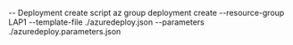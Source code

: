 -- Deployment create script az group deployment create --resource-group LAP1 --template-file ./azuredeploy.json --parameters ./azuredeploy.parameters.json